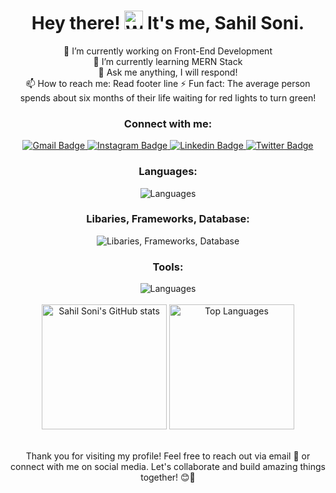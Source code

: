 <h1 align="center">Hey there! <img src="https://user-images.githubusercontent.com/18350557/176309783-0785949b-9127-417c-8b55-ab5a4333674e.gif" alt="Wave" width="30px"> It's me, Sahil Soni.</h1>

<p align="center">
🔭 I’m currently working on Front-End Development<br>
🌱 I’m currently learning MERN Stack<br>
💬 Ask me anything, I will respond!<br>
📫 How to reach me: Read footer line
⚡ Fun fact: The average person spends about six months of their life waiting for red lights to turn green!
</p>

<!-- Connect with me -->
<div align="center">
<h3>Connect with me:</h3>
<a href="https://mailto:ssahil3120@gmail.com">
<img src="https://img.shields.io/badge/Mailto-red?style=for-the-badge&logo=gmail&logoColor=white" alt="Gmail Badge"/>
</a>
<a href="https://www.instagram.com/sahilsoni.20">
<img src="https://img.shields.io/badge/Instagram-purple?style=for-the-badge&logo=instagram&logoColor=white" alt="Instagram Badge"/>
</a>
<a href="https://www.linkedin.com/in/sahilsoni20">
<img src="https://img.shields.io/badge/Linkedin-blue?style=for-the-badge&logo=linkedin&logoColor=white" alt="Linkedin Badge"/>
</a>
<a href="https://twitter.com/sahilsoni2013">
<img src="https://img.shields.io/badge/Twitter-black?style=for-the-badge&logo=twitter&logoColor=white" alt="Twitter Badge"/>
</a>
</div>

<!-- Languages and Tools -->
<div align="center">
<h3>Languages:</h3>
<img src="https://skillicons.dev/icons?i=html,css,sass,javascript,nodejs" alt="Languages">
<h3>Libaries, Frameworks, Database:</h3>
<img src="https://skillicons.dev/icons?i=react,express,mongodb" alt="Libaries, Frameworks, Database"> 
<h3>Tools:</h3>
<img src="https://skillicons.dev/icons?i=github,vscode,notion" alt="Languages">

</div>

<!-- GitHub Stats >
<div align="center">
<h3>GitHub Stats:</h3>
<img src="https://github-readme-stats.vercel.app/api?username=sahilsoni20&show_icons=true&theme=dark" alt="Sahil Soni GitHub stats">
</div>

<Top Languages >
<div align="center">
<h3>Top Languages:</h3>
<img src="https://github-readme-stats.vercel.app/api/top-langs/?username=sahilsoni20&theme=dark" alt="Top Languages">
</div-->

<!--
![Metrics](https://metrics.lecoq.io/sahilsoni20?template=classic&languages=1&isocalendar=1&lines=1&base=header%2C%20activity%2C%20community%2C%20repositories%2C%20metadata&base.indepth=false&base.hireable=false&base.skip=false&isocalendar=false&isocalendar.duration=half-year&languages=false&languages.limit=8&languages.threshold=0%25&languages.other=false&languages.colors=github&languages.sections=most-used&languages.details=percentage&languages.indepth=false&languages.analysis.timeout=15&languages.analysis.timeout.repositories=7.5&languages.categories=markup%2C%20programming&languages.recent.categories=markup%2C%20programming&languages.recent.load=300&languages.recent.days=14&lines=false&lines.sections=base&lines.repositories.limit=4&lines.history.limit=1&config.timezone=Asia%2FDubai)
-->

<!--a href="http://www.github.com/sahilsoni20"><img src="https://github-readme-streak-stats.herokuapp.com/?user=sahilsoni20&theme=radical" /></a-->

<br/>

<div align="center">
    <a href="http://www.github.com/sahilsoni20" style="display: inline-block;">
        <img src="https://github-readme-stats.vercel.app/api?username=sahilsoni20&show_icons=true&theme=radical&count_private=true" alt="Sahil Soni's GitHub stats" height="200px" />
    </a>
    <a href="https://github.com/anuraghazra/github-readme-stats" style="display: inline-block;">
        <img src="https://github-readme-stats.vercel.app/api/top-langs/?username=sahilsoni20&layout=compact&theme=radical" alt="Top Languages" height="200px" />
    </a>
</div>

<br/>

<p align="center">
Thank you for visiting my profile! Feel free to reach out via email 📧 or connect with me on social media. Let's collaborate and build amazing things together! 😊🚀
</p>
